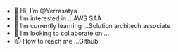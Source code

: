 - 👋 Hi, I’m @Yerrasatya
- 👀 I’m interested in ...AWS SAA
- 🌱 I’m currently learning ...Solution architech associate
- 💞️ I’m looking to collaborate on ...
- 📫 How to reach me ...Github

<!---
Yerrasatya/Yerrasatya is a ✨ special ✨ repository because its `README.md` (this file) appears on your GitHub profile.
You can click the Preview link to take a look at your changes.
--->
